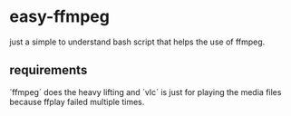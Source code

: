 # easy-ffmpeg
just a simple to understand bash script that helps the use of ffmpeg.

## requirements
´ffmpeg´ does the heavy lifting and ´vlc´ is just for playing the media files because ffplay failed multiple times.
